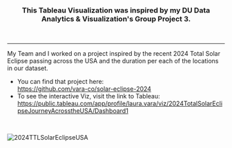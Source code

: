 <h3 align="center">This Tableau Visualization was inspired by my DU Data Analytics & Visualization's Group Project 3.</h3><br/>

--------------------------------------
My Team and I worked on a project inspired by the recent 2024 Total Solar Eclipse passing across the USA and the duration per each of the locations in our dataset.<br/>
- You can find that project here:<br/> https://github.com/vara-co/solar-eclipse-2024
- To see the interactive Viz, visit the link to Tableau:<br/> https://public.tableau.com/app/profile/laura.vara/viz/2024TotalSolarEclipseJourneyAcrosstheUSA/Dashboard1
<br/>

![2024TTLSolarEclipseUSA](https://github.com/vara-co/Tableau-Projects/assets/152572519/2afbebf6-6ae9-499d-9c9d-4a6e9a36beed)
